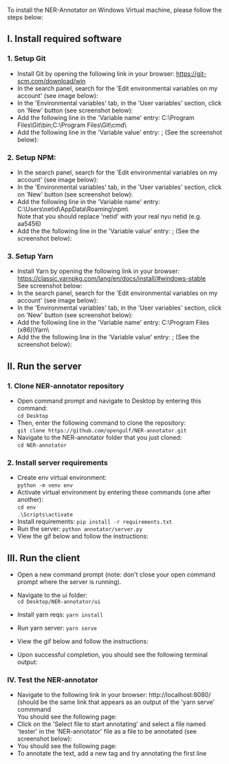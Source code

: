 To install the NER-Annotator on Windows Virtual machine, please follow the steps below: 

## I. Install required software

### 1. Setup Git<br>
- Install Git by opening the following link in your browser: https://git-scm.com/download/win <br>
- In the search panel, search for the 'Edit environmental variables on my account' (see image below):<br>
- In the 'Environmental variables' tab, in the 'User variables' section, click on 'New' button (see screenshot below):<br>
- Add the following line in the 'Variable name' entry: C:\Program Files\Git\bin\;C:\Program Files\Git\cmd\ <br>
- Add the following line in the 'Variable value' entry: ; (See the screenshot below):<br>

### 2. Setup NPM:<br>
- In the search panel, search for the 'Edit environmental variables on my account' (see image below):<br>
- In the 'Environmental variables' tab, in the 'User variables' section, click on 'New' button (see screenshot below):<br>
- Add the following line in the 'Variable name' entry: C:\Users\netid\AppData\Roaming\npm\ <br>
   Note that you should replace 'netid' with your real nyu netid (e.g. aa5456) <br>
- Add the the following line in the 'Variable value' entry: ; (See the screenshot below):<br>

### 3. Setup Yarn<br>
- Install Yarn by opening the following link in your browser: https://classic.yarnpkg.com/lang/en/docs/install/#windows-stable <br>
See screenshot below:<br>
- In the search panel, search for the 'Edit environmental variables on my account' (see image below):<br>
- In the 'Environmental variables' tab, in the 'User variables' section, click on 'New' button (see screenshot below):<br>
- Add the following line in the 'Variable name' entry: C:\Program Files (x86)\Yarn\ <br>
- Add the the following line in the 'Variable value' entry: ; (See the screenshot below):<br>

## II. Run the server
### 1. Clone NER-annotator repository<br>
- Open command prompt and navigate to Desktop by entering this command: <br>
```cd Desktop``` <br>
- Then, enter the following command to clone the repository: <br>
```git clone https://github.com/opengulf/NER-annotator.git``` <br>
- Navigate to the NER-annotator folder that you just cloned: <br>
```cd NER-annotator``` <br>
### 2. Install server requirements<br>
- Create env virtual environment: <br>
```python -m venv env``` <br>
- Activate virtual environment by entering these commands (one after another): <br>
```cd env``` <br>
```.\Scripts\activate``` <br>
- Install requirements:
``` pip install -r requirements.txt ```<br>
- Run the server:
``` python annotator/server.py ```<br>
- View the gif below and follow the instructions: <br>

## III. Run the client
- Open a new command prompt (note: don't close your open command prompt where the server is running). <br>
- Navigate to the ui folder: <br>
```cd Desktop/NER-annotator/ui``` <br>
- Install yarn reqs:
``` yarn install ```<br>
- Run yarn server:
``` yarn serve ```<br>
- View the gif below and follow the instructions: <br>

- Upon successful completion, you should see the following terminal output:

### IV. Test the NER-annotator<br>
- Navigate to the following link in your browser: http://localhost:8080/ (should be the same link that appears as an output of the 'yarn serve' commmand<br>
  You should see the following page:
- Click on the 'Select file to start annotating' and select a file named 'tester' in the 'NER-annotator' file as a file to be annotated (see screenshot below):
- You should see the following page:
- To annotate the text, add a new tag and try annotating the first line




